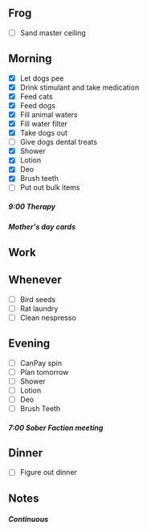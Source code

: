 ## Frog
- [ ] Sand master ceiling

## Morning 
- [x] Let dogs pee
- [x] Drink stimulant and take medication
- [x] Feed cats
- [x] Feed dogs
- [x] Fill animal waters
- [x] Fill water filter
- [x] Take dogs out 
- [ ] Give dogs dental treats
- [x] Shower
- [x] Lotion
- [x] Deo
- [x] Brush teeth
- [ ] Put out bulk items

##### 9:00 Therapy

##### Mother's day cards

## Work

## Whenever
- [ ] Bird seeds
- [ ] Rat laundry
- [ ] Clean nespresso

## Evening
- [ ] CanPay spin
- [ ] Plan tomorrow 
- [ ] Shower 
- [ ] Lotion 
- [ ] Deo 
- [ ] Brush Teeth 

##### 7:00 Sober Faction meeting

## Dinner
- [ ] Figure out dinner

## Notes 

##### Continuous 
